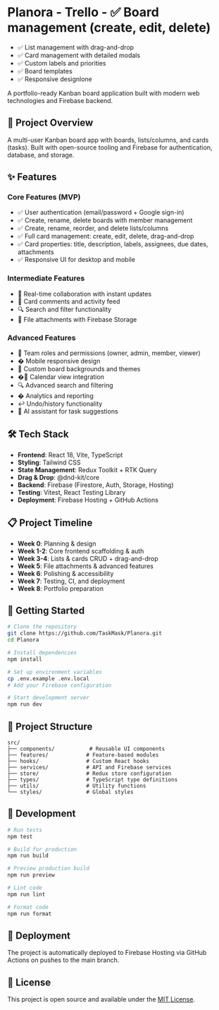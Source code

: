 # Planora - Trello - ✅ Board management (create, edit, delete)
- ✅ List management with drag-and-drop
- ✅ Card management with detailed modals
- ✅ Custom labels and priorities
- ✅ Board templates
- ✅ Responsive designlone

A portfolio-ready Kanban board application built with modern web technologies and Firebase backend.

## 🎯 Project Overview

A multi-user Kanban board app with boards, lists/columns, and cards (tasks). Built with open-source tooling and Firebase for authentication, database, and storage.

## ✨ Features

### Core Features (MVP)
- ✅ User authentication (email/password + Google sign-in)
- ✅ Create, rename, delete boards with member management
- ✅ Create, rename, reorder, and delete lists/columns
- ✅ Full card management: create, edit, delete, drag-and-drop
- ✅ Card properties: title, description, labels, assignees, due dates, attachments
- ✅ Responsive UI for desktop and mobile

### Intermediate Features
- 🔄 Real-time collaboration with instant updates
- 💬 Card comments and activity feed
- 🔍 Search and filter functionality
- 📎 File attachments with Firebase Storage

### Advanced Features
- 👥 Team roles and permissions (owner, admin, member, viewer)
- � Mobile responsive design
- 🎨 Custom board backgrounds and themes
- �📅 Calendar view integration
- 🔍 Advanced search and filtering
- � Analytics and reporting
- ↩️ Undo/history functionality
- 🤖 AI assistant for task suggestions

## 🛠️ Tech Stack

- **Frontend**: React 18, Vite, TypeScript
- **Styling**: Tailwind CSS
- **State Management**: Redux Toolkit + RTK Query
- **Drag & Drop**: @dnd-kit/core
- **Backend**: Firebase (Firestore, Auth, Storage, Hosting)
- **Testing**: Vitest, React Testing Library
- **Deployment**: Firebase Hosting + GitHub Actions

## 📋 Project Timeline

- **Week 0**: Planning & design
- **Week 1-2**: Core frontend scaffolding & auth
- **Week 3-4**: Lists & cards CRUD + drag-and-drop
- **Week 5**: File attachments & advanced features
- **Week 6**: Polishing & accessibility
- **Week 7**: Testing, CI, and deployment
- **Week 8**: Portfolio preparation

## 🚀 Getting Started

```bash
# Clone the repository
git clone https://github.com/TaskMask/Planora.git
cd Planora

# Install dependencies
npm install

# Set up environment variables
cp .env.example .env.local
# Add your Firebase configuration

# Start development server
npm run dev
```

## 📁 Project Structure

```
src/
├── components/           # Reusable UI components
├── features/            # Feature-based modules
├── hooks/               # Custom React hooks
├── services/            # API and Firebase services
├── store/               # Redux store configuration
├── types/               # TypeScript type definitions
├── utils/               # Utility functions
└── styles/              # Global styles
```

## 🔧 Development

```bash
# Run tests
npm test

# Build for production
npm run build

# Preview production build
npm run preview

# Lint code
npm run lint

# Format code
npm run format
```

## 🚢 Deployment

The project is automatically deployed to Firebase Hosting via GitHub Actions on pushes to the main branch.

## 📝 License

This project is open source and available under the [MIT License](LICENSE).
